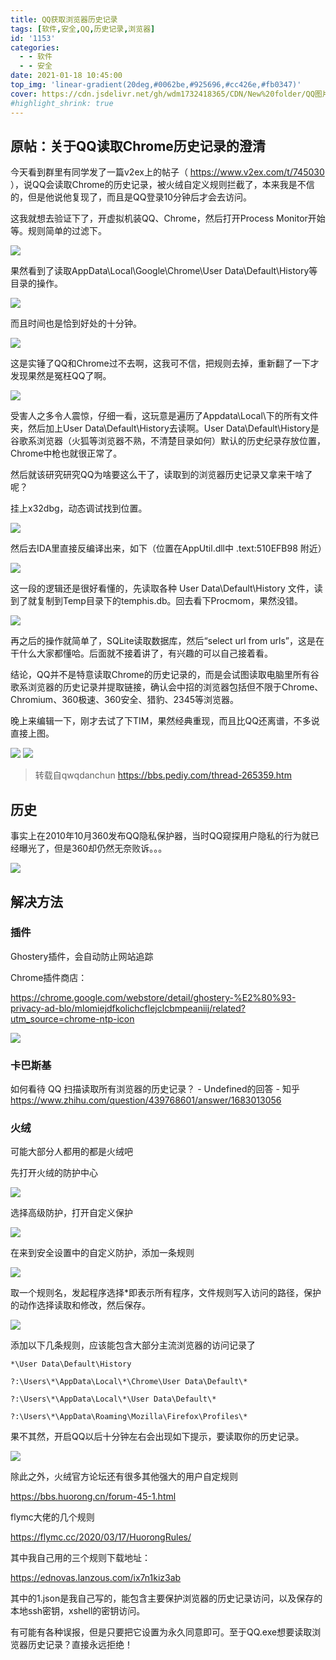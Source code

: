 ```yaml
---
title: QQ获取浏览器历史记录
tags: [软件,安全,QQ,历史记录,浏览器]
id: '1153'
categories:
  - - 软件
  - - 安全
date: 2021-01-18 10:45:00
top_img: 'linear-gradient(20deg,#0062be,#925696,#cc426e,#fb0347)'
cover: https://cdn.jsdelivr.net/gh/wdm1732418365/CDN/New%20folder/QQ图片20210118104709.webp
#highlight_shrink: true
---
```


## 原帖：关于QQ读取Chrome历史记录的澄清

今天看到群里有同学发了一篇v2ex上的帖子（ https://www.v2ex.com/t/745030 ），说QQ会读取Chrome的历史记录，被火绒自定义规则拦截了，本来我是不信的，但是他说他复现了，而且是QQ登录10分钟后才会去访问。

 
这我就想去验证下了，开虚拟机装QQ、Chrome，然后打开Process Monitor开始等。规则简单的过滤下。

![](https://cdn.jsdelivr.net/gh/wdm1732418365/CDN/New%20folder/873391_DJ94X9WVG4MBTWR.png)

果然看到了读取AppData\Local\Google\Chrome\User Data\Default\History等目录的操作。

![](https://cdn.jsdelivr.net/gh/wdm1732418365/CDN/New%20folder/873391_W68XZTFJANKMN69.png)

而且时间也是恰到好处的十分钟。

![](https://cdn.jsdelivr.net/gh/wdm1732418365/CDN/New%20folder/873391_FWD8MPBYN2VRD3G.png)

这是实锤了QQ和Chrome过不去啊，这我可不信，把规则去掉，重新翻了一下才发现果然是冤枉QQ了啊。

![](https://cdn.jsdelivr.net/gh/wdm1732418365/CDN/New%20folder/873391_AGXY96FE877JTJU.png)

受害人之多令人震惊，仔细一看，这玩意是遍历了Appdata\Local\下的所有文件夹，然后加上User Data\Default\History去读啊。User Data\Default\History是谷歌系浏览器（火狐等浏览器不熟，不清楚目录如何）默认的历史纪录存放位置，Chrome中枪也就很正常了。

 
然后就该研究研究QQ为啥要这么干了，读取到的浏览器历史记录又拿来干啥了呢？

 
挂上x32dbg，动态调试找到位置。

![](https://cdn.jsdelivr.net/gh/wdm1732418365/CDN/New%20folder/873391_C2KUMY3YXHM4B37.png)

然后去IDA里直接反编译出来，如下（位置在AppUtil.dll中 .text:510EFB98 附近）

![](https://cdn.jsdelivr.net/gh/wdm1732418365/CDN/New%20folder/873391_5HHXWXCZHYAZ4RH.png)

这一段的逻辑还是很好看懂的，先读取各种 User Data\Default\History 文件，读到了就复制到Temp目录下的temphis.db。回去看下Procmom，果然没错。

![](https://cdn.jsdelivr.net/gh/wdm1732418365/CDN/New%20folder/873391_3CRMBX6H9ENTZ6B.png)

再之后的操作就简单了，SQLite读取数据库，然后“select url from urls”，这是在干什么大家都懂哈。后面就不接着讲了，有兴趣的可以自己接着看。

 
结论，QQ并不是特意读取Chrome的历史记录的，而是会试图读取电脑里所有谷歌系浏览器的历史记录并提取链接，确认会中招的浏览器包括但不限于Chrome、Chromium、360极速、360安全、猎豹、2345等浏览器。

 
晚上来编辑一下，刚才去试了下TIM，果然经典重现，而且比QQ还离谱，不多说直接上图。

![](https://cdn.jsdelivr.net/gh/wdm1732418365/CDN/New%20folder/873391_W44WFBHCYKMC3PX.png)
![](https://cdn.jsdelivr.net/gh/wdm1732418365/CDN/New%20folder/873391_FY3MV2SM35XPDR2.png)

>转载自qwqdanchun https://bbs.pediy.com/thread-265359.htm

## 历史

事实上在2010年10月360发布QQ隐私保护器，当时QQ窥探用户隐私的行为就已经曝光了，但是360却仍然无奈败诉。。。

![](https://pic3.zhimg.com/v2-978215db369ab13031e31b1fffae5da0_r.jpg?source=1940ef5c)

## 解决方法

### 插件

Ghostery插件，会自动防止网站追踪

Chrome插件商店：

https://chrome.google.com/webstore/detail/ghostery-%E2%80%93-privacy-ad-blo/mlomiejdfkolichcflejclcbmpeaniij/related?utm_source=chrome-ntp-icon

![](https://cdn.jsdelivr.net/gh/wdm1732418365/CDN/New%20folder/Snipaste_2021-01-18_10-53-42.webp)

### 卡巴斯基

如何看待 QQ 扫描读取所有浏览器的历史记录？ - Undefined的回答 - 知乎
https://www.zhihu.com/question/439768601/answer/1683013056

### 火绒

可能大部分人都用的都是火绒吧

先打开火绒的防护中心

![](https://cdn.jsdelivr.net/gh/wdm1732418365/CDN/New%20folder/Snipaste_2021-01-18_08-28-22.webp)

选择高级防护，打开自定义保护

![](https://cdn.jsdelivr.net/gh/wdm1732418365/CDN/New%20folder/Snipaste_2021-01-18_08-28-33.webp)

在来到安全设置中的自定义防护，添加一条规则

![](https://cdn.jsdelivr.net/gh/wdm1732418365/CDN/New%20folder/Snipaste_2021-01-18_08-31-41.webp)

取一个规则名，发起程序选择*即表示所有程序，文件规则写入访问的路径，保护的动作选择读取和修改，然后保存。

![](https://cdn.jsdelivr.net/gh/wdm1732418365/CDN/New%20folder/Snipaste_2021-01-18_08-32-59.webp)

添加以下几条规则，应该能包含大部分主流浏览器的访问记录了

```
*\User Data\Default\History
```
```
?:\Users\*\AppData\Local\*\Chrome\User Data\Default\*
```
```
?:\Users\*\AppData\Local\*\User Data\Default\*
```
```
?:\Users\*\AppData\Roaming\Mozilla\Firefox\Profiles\*
```

果不其然，开启QQ以后十分钟左右会出现如下提示，要读取你的历史记录。

![](https://cdn.jsdelivr.net/gh/wdm1732418365/CDN/New%20folder/QQ图片20210118104709.webp)

除此之外，火绒官方论坛还有很多其他强大的用户自定规则

https://bbs.huorong.cn/forum-45-1.html

flymc大佬的几个规则

https://flymc.cc/2020/03/17/HuorongRules/

其中我自己用的三个规则下载地址：

https://ednovas.lanzous.com/ix7n1kiz3ab

其中的1.json是我自己写的，能包含主要保护浏览器的历史记录访问，以及保存的本地ssh密钥，xshell的密钥访问。

有可能有各种误报，但是只要把它设置为永久同意即可。至于QQ.exe想要读取浏览器历史记录？直接永远拒绝！